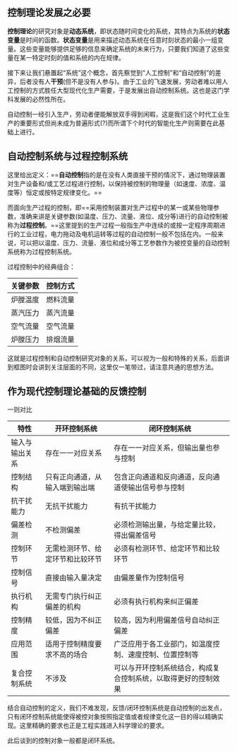 ## 控制理论发展之必要
**控制理论**的研究对象是**动态系统**，即状态随时间变化的系统，其特点为系统的**状态变量**是时间的函数。**状态变量**是用来描述动态系统在任意时刻状态的最小一组变量。这些变量能够提供足够的信息来确定系统的未来行为，只要我们知道了这些变量在某一特定时刻的值和系统的内在规律。

接下来让我们悬置起“系统”这个概念，首先察觉到“人工控制”和“自动控制”的差异，后者没有人**干预**(但不是没有人参与)。由于工业的飞速发展，劳动者难以用人工控制的方式胜任大型现代化生产需要，于是发展出自动控制系统。这也是这门学科发展的必然性所在。

自动控制一经引入生产，劳动者便能解放双手得到闲暇，这是我们这个时代工业生产的重要形式但尚未成为普遍形式(?)而所谓下个时代的智能化生产则需要在此基础上进行。

## 自动控制系统与过程控制系统

这里给出定义：==**自动控制**指的是在没有人类直接干预的情况下，通过物理装置对生产设备和/或工艺过程进行控制，以保持被控制的物理量（如速度、浓度、温度等）恒定或按特定规律变化。==

而面向生产过程的控制，即==采用控制装置对生产过程中的某一或某些物理参数，准确来讲是关键参数(如温度、压力、流量、液位、成分等)进行的自动控制被称为**过程控制**。==这里提到的生产过程一般指生产中连续的或按一定程序周期进行的工业过程，电力拖动及电机运转等过程的自动控制一般不包括在内。一般来说，可以把以温度、压力、流量、液位和成分等工艺参数作为被控变量的自动控制系统称为过程控制系统。

过程控制中的经典组合：

| 关键参数 | 控制方式 |
| ---- | ---- |
| 炉膛温度 | 燃料流量 |
| 蒸汽压力 | 蒸汽流量 |
| 空气流量 | 空气流量 |
| 炉膛压力 | 排烟流量 |

这就是过程控制和自动控制研究对象的关系，可以视为一般和特殊的关系，后面讲到框图时会讲到关注层面的不同，这里仅一笔带过，请注意共通的思想方法。


## 作为现代控制理论基础的反馈控制

一则对比

| 特性      | 开环控制系统           | 闭环控制系统                          |
| ------- | ---------------- | ------------------------------- |
| 输入与输出关系 | 存在一一对应关系         | 存在一一对应关系，但输出量也参与控制              |
| 控制结构    | 只有正向通道，从输入端到输出端  | 包含正向通道和反向通道，反向通道使输出信号参与控制       |
| 抗干扰能力   | 无抗干扰能力           | 有抗干扰能力                          |
| 偏差检测    | 不检测偏差            | 必须检测输出量，与给定量比较，得出偏差信号           |
| 控制环节    | 无需检测环节、给定环节和比较环节 | 必须有检测环节、给定环节和比较环节               |
| 控制信号    | 直接由输入量决定         | 由偏差量作为控制信号                      |
| 执行机构    | 无需专门执行纠正偏差的机构    | 必须有执行机构来纠正偏差                    |
| 控制精度    | 较低，因为不纠正偏差       | 较高，因为利用偏差信号自动纠正偏差               |
| 应用范围    | 适用于控制精度要求不高的场合   | 广泛应用于各工业部门，如温度控制、速度控制、位置控制等     |
| 复合控制系统  | 不涉及              | 可以与开环控制系统结合，构成复合控制系统，以取得更好的控制效果 |
结合自动控制的定义，我们不难发现，反馈/闭环控制系统是自动控制的出发点，只有闭环控制系统能使得被控对象按照指定值或者规律变化这一目的得以精确实现。这里精确的要求也正是工程实践进入科学理论的要求。

此后谈到的控制对象一般都是闭环系统。